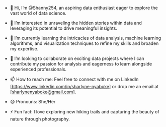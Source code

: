 - 👋 Hi, I’m @Shanny254, an aspiring data enthusiast eager to explore the vast world of data science.

- 👀 I’m interested in unraveling the hidden stories within data and leveraging its potential to drive meaningful insights.
  
- 🌱 I’m currently learning the intricacies of data analysis, machine learning algorithms, and visualization techniques to refine my skills and broaden my expertise.
  
- 💞️ I’m looking to collaborate on exciting data projects where I can contribute my passion for analysis and eagerness to learn alongside experienced professionals.
  
- 📫 How to reach me: Feel free to connect with me on LinkedIn [https://www.linkedin.com/in/sharlyne-nyaboke]  or drop me an email at [sharlynenyaboke@gmail.com].

- 😄 Pronouns: She/Her

- ⚡ Fun fact: I love exploring new hiking trails and capturing the beauty of nature through photography.


<!---
Shanny254/Shanny254 is a ✨ special ✨ repository because its `README.md` (this file) appears on your GitHub profile.
You can click the Preview link to take a look at your changes.
--->
